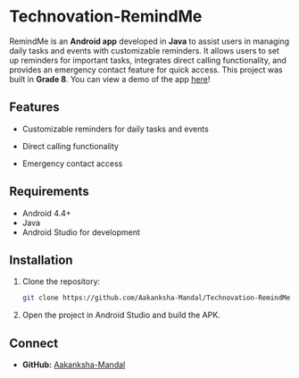 # Technovation-RemindMe

RemindMe is an **Android app** developed in **Java** to assist users in managing daily tasks and events with customizable reminders. It allows users to set up reminders for important tasks, integrates direct calling functionality, and provides an emergency contact feature for quick access. This project was built in **Grade 8**. You can view a demo of the app [here](https://www.youtube.com/watch?v=QrmcLz7-tk8)!

## Features
- Customizable reminders for daily tasks and events
  
- Direct calling functionality
  
- Emergency contact access

## Requirements
- Android 4.4+
- Java
- Android Studio for development

## Installation
1. Clone the repository:
   ```bash
   git clone https://github.com/Aakanksha-Mandal/Technovation-RemindMe.git
   ```
2. 	Open the project in Android Studio and build the APK.

## Connect
- **GitHub:** [Aakanksha-Mandal](https://github.com/Aakanksha-Mandal)
